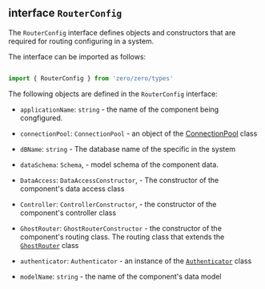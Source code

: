 ## interface `RouterConfig`

The `RouterConfig` interface defines objects and constructors that are required for routing configuring in a system. 

The interface can be imported as follows:

```typescript

import { RouterConfig } from 'zero/zero/types'

```

The following objects are defined in the `RouterConfig` interface:

* `applicationName`: `string` -  the name of the component being congfigured.

* `connectionPool`: `ConnectionPool` - an object of the [ConnectionPool](../db/connection.-pool.md) class

* `dBName`: `string` - The database name of the specific in the system 

* `dataSchema`: `Schema`<any>, - model schema of the component data.

* `DataAccess`: `DataAccessConstructor`<DataAccess>, -  The constructor of the component's data access class

* `Controller`: `ControllerConstructor`<Controller>, - the constructor of the component's controller class

* `GhostRouter`: `GhostRouterConstructor`<GhostRouter> - the constructor of the component's routing class. The routing class that extends the [`GhostRouter`](../routing/router.md) class

* `authenticator`: `Authenticator` - an instance of the [`Authenticator`](../auth/auth.md) class

* `modelName`: `string` - the name of the component's data model
